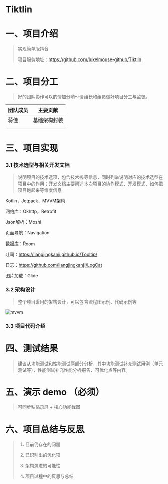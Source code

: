 # Tiktlin

# 一、项目介绍

> 实现简单版抖音
>
> 项目服务地址：https://github.com/lukelmouse-github/Tiktlin

# 二、项目分工

> 好的团队协作可以酌情加分哟～请组长和组员做好项目分工与监督。

| **团队成员** | **主要贡献** |
| ------------ | ------------ |
| 蒋佳         | 基础架构封装 |
|              |              |
|              |              |

# 三、项目实现

### 3.1 技术选型与相关开发文档

> 说明项目的技术选项，包含技术栈等信息，同时列举说明对应的技术选型在项目中的作用；开发文档主要阐述本次项目的协作模式、开发模式、如何把项目跑起来等维度信息

Kotlin，Jetpack，MVVM架构

网络库：Okhttp，Retrofit

Json解析：Moshi

页面导航：Navigation

数据库：Room

吐司：https://liangjingkanji.github.io/Tooltip/

日志：https://github.com/liangjingkanji/LogCat

图片加载：Glide


### 3.2 架构设计

> 整个项目采用的架构设计，可以包含流程图示例、代码示例等

![mvvm](/Users/bytedance/Projects/Lukelmouse/Tiktlin/img/mvvm.png)



### 3.3 项目代码介绍

# 四、测试结果

> 建议从功能测试和性能测试两部分分析，其中功能测试补充测试用例（单元测试等），性能测试补充性能分析报告、可优化点等内容。

# 五、演示 demo （必须）

> 可同步粘贴录屏 + 核心功能截图

# 六、项目总结与反思

> 1. 目前仍存在的问题
>
> 1. 已识别出的优化项
>
> 1. 架构演进的可能性
>
> 1. 项目过程中的反思与总结
